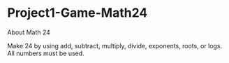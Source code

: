# Project1-Game-Math24

About Math 24

Make 24 by using add, subtract, multiply, divide, exponents, roots, or logs. All numbers must be used.
